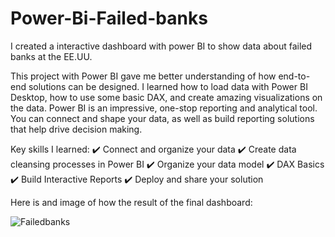 # Power-Bi-Failed-banks

I created a interactive dashboard with power BI to show data about failed banks at the EE.UU.

This project with Power BI gave me better understanding of how end-to-end solutions can be designed. I learned how to load data with Power BI Desktop, how to use some basic DAX, and create amazing visualizations on the data. Power BI is an impressive, one-stop reporting and analytical tool. You can connect and shape your data, as well as build reporting solutions that help drive decision making.

Key skills I learned: 
✔️ Connect and organize your data
✔️ Create data cleansing processes in Power BI
✔️ Organize your data model
✔️ DAX Basics
✔️ Build Interactive Reports
✔️ Deploy and share your solution


Here is and image of how the result of the final dashboard:

![Failedbanks](https://user-images.githubusercontent.com/120477092/207364867-0a06b45d-c65a-467c-bbc3-7b03feb0a185.png)
